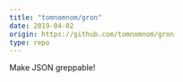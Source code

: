 ```yaml
---
title: "tomnomnom/gron"
date: 2019-04-02
origin: https://github.com/tomnomnom/gron
type: repo
---
```


Make JSON greppable!
